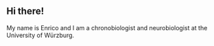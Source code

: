 ## Hi there!

My name is Enrico and I am a chronobiologist and neurobiologist at the University of Würzburg.
